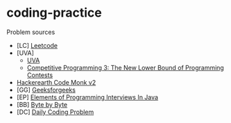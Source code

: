# coding-practice 
Problem sources
* [LC] [Leetcode](http://leetcode.com) 
* [UVA] 
  * [UVA](https://uva.onlinejudge.org/) 
  * [Competitive Programming 3: The New Lower Bound of Programming Contests](https://sites.google.com/site/stevenhalim/)
* [Hackerearth Code Monk v2](https://www.hackerearth.com/practice/codemonk/)
* [GG] [Geeksforgeeks](http://www.practice.geeksforgeeks.org/)
* [EP] [Elements of Programming Interviews In Java](https://github.com/adnanaziz/epicode)
* [BB] [Byte by Byte](https://www.byte-by-byte.com)
* [DC] [Daily Coding Problem](https://www.dailycodingproblem.com/)
